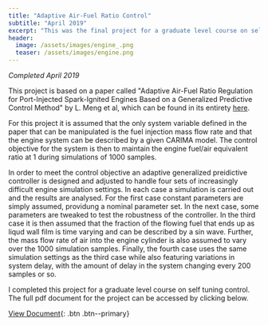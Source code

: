 ```yaml
---
title: "Adaptive Air-Fuel Ratio Control"
subtitle: "April 2019"
excerpt: "This was the final project for a graduate level course on self tuning control."
header:
  image: /assets/images/engine_.png
  teaser: /assets/images/engine.png
---
```

*Completed April 2019*

This project is based on a paper called "Adaptive Air-Fuel Ratio Regulation for Port-Injected Spark-Ignited Engines Based on a Generalized Predictive Control Method" by L. Meng et al, which can be found in its entirety [here](https://www.mdpi.com/1996-1073/12/1/173).

For this project it is assumed that the only system variable defined in the paper that can be manipulated is the fuel injection mass flow rate and that the engine system can be described by a given CARIMA model. The control objective for the system is then to maintain the engine fuel/air equivalent ratio at 1 during simulations of 1000 samples. 

In order to meet the control objective an adaptive generalized preidictive controller is designed and adjusted to handle four sets of increasingly difficult engine simulation settings. In each case a simulation is carried out and the results are analysed. For the first case constant parameters are simply assumed, providung a nominal parameter set. In the next case, some parameters are tweaked to test the robustness of the controller. In the third case it is then assumed that the fraction of the flowing fuel that ends up as liqud wall film is time varying and can be described by a sin wave. Further, the mass flow rate of air into the engine cylinder is also assumed to vary over the 1000 simulation samples. Finally, the fourth case uses the same simulation settings as the third case while also featuring variations in system delay, with the amount of delay in the system changing every 200 samples or so.

I completed this project for a graduate level course on self tuning control. The full pdf document for the project can be accessed by clicking below.

[View Document](/projects/JacobMorrison_AdaptiveAirToFuelRatioControl.pdf){: .btn .btn--primary}